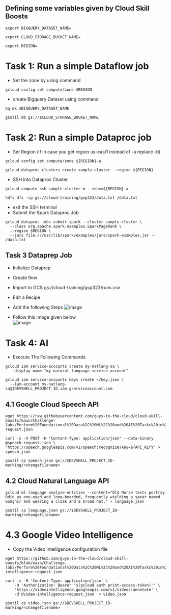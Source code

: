## Defining some variables given by Cloud Skill Boosts

```
export BIGQUERY_DATASET_NAME=
```

```
export CLOUD_STORAGE_BUCKET_NAME=
```
```
export REGION=
```
# Task 1: Run a simple Dataflow job

- Set the zone by using command
```
gcloud config set compute/zone $REGION
```
- create Bigquery Dataset using command
```
bq mk $BIGQUERY_DATASET_NAME
```

```
gsutil mb gs://$CLOUD_STORAGE_BUCKET_NAME
```


# Task 2: Run a simple Dataproc job
- Set Region (if in case you get region us-east1 instead of -a replace -b)
```
gcloud config set compute/zone ${REGION}-a
```
```
gcloud dataproc clusters create sample-cluster --region ${REGION}
```
- SSH into Dataproc Cluster
```
gcloud compute ssh sample-cluster-m --zone=${REGION}-a
```

```
hdfs dfs -cp gs://cloud-training/gsp323/data.txt /data.txt
```
- exit the SSH terminal 
- Submit the Spark Dataproc Job
```
gcloud dataproc jobs submit spark --cluster sample-cluster \
  --class org.apache.spark.examples.SparkPageRank \
  --region $REGION \
  --jars file:///usr/lib/spark/examples/jars/spark-examples.jar -- /data.txt
```
## Task 3 Dataprep Job
- Initialize Dataprep
- Create flow
- Import to GCS  gs://cloud-training/gsp323/runs.csv
- Edit a Recipe
- Add the following Steps
 ![image](https://user-images.githubusercontent.com/104570014/166557351-1469d0e7-6a31-4919-a780-8074bb250653.png)

- Follow this image given below <br>
![image](https://user-images.githubusercontent.com/104570014/166623601-47373082-c027-4407-8ff1-472d7b1bc28a.png)

# Task 4: AI

- Execute The Following Commands

```
gcloud iam service-accounts create my-natlang-sa \
  --display-name "my natural language service account"

gcloud iam service-accounts keys create ~/key.json \
  --iam-account my-natlang-sa@$DEVSHELL_PROJECT_ID.iam.gserviceaccount.com
```
## 4.1  Google Cloud Speech API 
```
wget https://raw.githubusercontent.com/guys-in-the-cloud/cloud-skill-boosts/main/Challenge-labs/Perform%20Foundational%20Data%2C%20ML%2C%20and%20AI%20Tasks%20in%20Google%20Cloud%3A%20Challenge%20Lab/speech-request.json

curl -s -X POST -H "Content-Type: application/json" --data-binary @speech-request.json \ 
"https://speech.googleapis.com/v1/speech:recognize?key=${API_KEY}" > speech.json
```
```
gsutil cp speech.json gs://$DEVSHELL_PROJECT_ID-marking/<changefilename>
```
## 4.2 Cloud Natural Language API
```
gcloud ml language analyze-entities --content="Old Norse texts portray Odin as one-eyed and long-bearded, frequently wielding a spear named Gungnir and wearing a cloak and a broad hat." > language.json
```
```
gsutil cp language.json gs://$DEVSHELL_PROJECT_ID-marking/<changefilename>
```

# 4.3 Google Video Intelligence

- Copy the Video Intelligence configuration file
```
wget https://github.com/guys-in-the-cloud/cloud-skill-boosts/blob/main/Challenge-labs/Perform%20Foundational%20Data%2C%20ML%2C%20and%20AI%20Tasks%20in%20Google%20Cloud:%20Challenge%20Lab/video-intelligence-request.json
```
```
curl -s -H 'Content-Type: application/json' \
    -H 'Authorization: Bearer '$(gcloud auth print-access-token)'' \
    'https://videointelligence.googleapis.com/v1/videos:annotate' \
    -d @video-intelligence-request.json  > video.json
```
```
gsutil cp video.json gs://$DEVSHELL_PROJECT_ID-marking/<changefilename>
``` 

